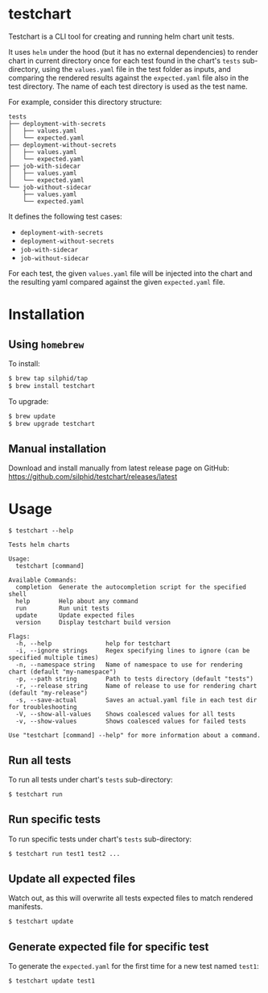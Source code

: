 # testchart

Testchart is a CLI tool for creating and running helm chart unit tests.

It uses `helm` under the hood (but it has no external dependencies) to render chart in current directory once for each test found in the chart's `tests` sub-directory, using the `values.yaml` file in the test folder as inputs, and comparing the rendered results against the `expected.yaml` file also in the test directory.  The name of each test directory is used as the test name.

For example, consider this directory structure:
```
tests
├── deployment-with-secrets
│   ├── values.yaml
│   └── expected.yaml
├── deployment-without-secrets
│   ├── values.yaml
│   └── expected.yaml
├── job-with-sidecar
│   ├── values.yaml
│   └── expected.yaml
└── job-without-sidecar
    ├── values.yaml
    └── expected.yaml
```

It defines the following test cases:
- `deployment-with-secrets`
- `deployment-without-secrets`
- `job-with-sidecar`
- `job-without-sidecar`

For each test, the given `values.yaml` file will be injected into the chart and the resulting yaml compared against the given `expected.yaml` file.

# Installation

## Using `homebrew`

To install:
```bash
$ brew tap silphid/tap
$ brew install testchart
```

To upgrade:
```bash
$ brew update
$ brew upgrade testchart
```

## Manual installation

Download and install manually from latest release page on GitHub: https://github.com/silphid/testchart/releases/latest

# Usage

```
$ testchart --help

Tests helm charts

Usage:
  testchart [command]

Available Commands:
  completion  Generate the autocompletion script for the specified shell
  help        Help about any command
  run         Run unit tests
  update      Update expected files
  version     Display testchart build version

Flags:
  -h, --help               help for testchart
  -i, --ignore strings     Regex specifying lines to ignore (can be specified multiple times)
  -n, --namespace string   Name of namespace to use for rendering chart (default "my-namespace")
  -p, --path string        Path to tests directory (default "tests")
  -r, --release string     Name of release to use for rendering chart (default "my-release")
  -s, --save-actual        Saves an actual.yaml file in each test dir for troubleshooting
  -V, --show-all-values    Shows coalesced values for all tests
  -v, --show-values        Shows coalesced values for failed tests

Use "testchart [command] --help" for more information about a command.
```

## Run all tests

To run all tests under chart's `tests` sub-directory:

```bash
$ testchart run
```

## Run specific tests

To run specific tests under chart's `tests` sub-directory:

```bash
$ testchart run test1 test2 ...
```

## Update all expected files

Watch out, as this will overwrite all tests expected files to match rendered manifests.

```bash
$ testchart update
```

## Generate expected file for specific test

To generate the `expected.yaml` for the first time for a new test named `test1`:

```bash
$ testchart update test1
```

